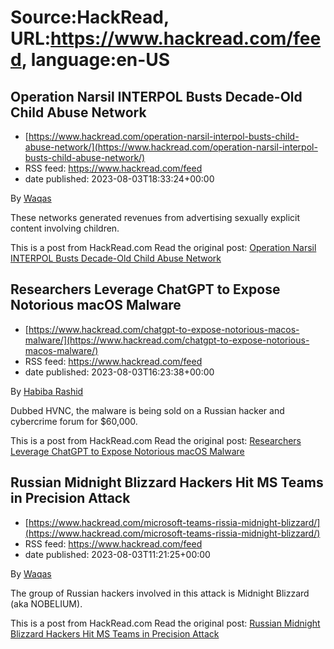 # Source:HackRead, URL:https://www.hackread.com/feed, language:en-US

## Operation Narsil INTERPOL Busts Decade-Old Child Abuse Network
 - [https://www.hackread.com/operation-narsil-interpol-busts-child-abuse-network/](https://www.hackread.com/operation-narsil-interpol-busts-child-abuse-network/)
 - RSS feed: https://www.hackread.com/feed
 - date published: 2023-08-03T18:33:24+00:00

<p>By <a href="https://www.hackread.com/author/hackread/" rel="nofollow">Waqas</a></p>
<p>These networks generated revenues from advertising sexually explicit content involving children.</p>
<p>This is a post from HackRead.com Read the original post: <a href="https://www.hackread.com/operation-narsil-interpol-busts-child-abuse-network/" rel="nofollow">Operation Narsil INTERPOL Busts Decade-Old Child Abuse Network</a></p>

## Researchers Leverage ChatGPT to Expose Notorious macOS Malware
 - [https://www.hackread.com/chatgpt-to-expose-notorious-macos-malware/](https://www.hackread.com/chatgpt-to-expose-notorious-macos-malware/)
 - RSS feed: https://www.hackread.com/feed
 - date published: 2023-08-03T16:23:38+00:00

<p>By <a href="https://www.hackread.com/author/habiba/" rel="nofollow">Habiba Rashid</a></p>
<p>Dubbed HVNC, the malware is being sold on a Russian hacker and cybercrime forum for $60,000.</p>
<p>This is a post from HackRead.com Read the original post: <a href="https://www.hackread.com/chatgpt-to-expose-notorious-macos-malware/" rel="nofollow">Researchers Leverage ChatGPT to Expose Notorious macOS Malware</a></p>

## Russian Midnight Blizzard Hackers Hit MS Teams in Precision Attack
 - [https://www.hackread.com/microsoft-teams-rissia-midnight-blizzard/](https://www.hackread.com/microsoft-teams-rissia-midnight-blizzard/)
 - RSS feed: https://www.hackread.com/feed
 - date published: 2023-08-03T11:21:25+00:00

<p>By <a href="https://www.hackread.com/author/hackread/" rel="nofollow">Waqas</a></p>
<p>The group of Russian hackers involved in this attack is Midnight Blizzard (aka NOBELIUM).</p>
<p>This is a post from HackRead.com Read the original post: <a href="https://www.hackread.com/microsoft-teams-rissia-midnight-blizzard/" rel="nofollow">Russian Midnight Blizzard Hackers Hit MS Teams in Precision Attack</a></p>

